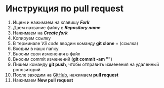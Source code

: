 

# Инструкция по pull request

 1. Ищем и нажимаем на клавишу _**Fork**_ 
 2. Даем название файлу в _**Repository name**_
 3. Нажимаем на _**Create fork**_
 4. Копируем ссылку
 5. В терминале _VS code_ вводим команду **git clone** + (ссылка)
 6. Входим в нашк папку
 7. Вносим свои изменения в файл
 8. Вносим commit изменений (**git commit -am ""**)
 9. Пишем команду **git push**, чтобы отправить изменения на удаленный ропозиторий 
 10. После заходим на [GitHub](https://github.com), нажимаем **pull request**
 11. Нажимаем **New pull request**
